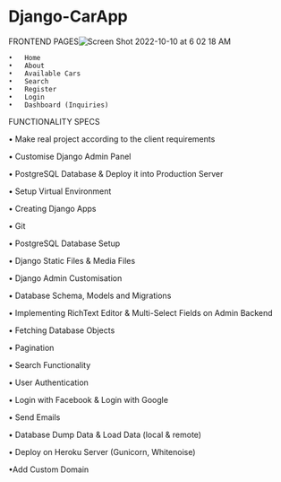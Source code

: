 # Django-CarApp

FRONTEND PAGES![Screen Shot 2022-10-10 at 6 02 18 AM](https://user-images.githubusercontent.com/98242760/194797784-285fdacc-8f27-4954-884b-7d4db2b4e253.png)


	•	Home
	•	About
	•	Available Cars
	•	Search
	•	Register
	•	Login
	•	Dashboard (Inquiries)
  
  FUNCTIONALITY SPECS
  
  
• Make real project according to the client requirements


• Customise Django Admin Panel


• PostgreSQL Database & Deploy it into Production Server


• Setup Virtual Environment


• Creating Django Apps

• Git


• PostgreSQL Database Setup

• Django Static Files & Media Files

• Django Admin Customisation

• Database Schema, Models and Migrations

• Implementing RichText Editor & Multi-Select Fields on Admin Backend

• Fetching Database Objects

• Pagination

• Search Functionality

• User Authentication

• Login with Facebook & Login with Google

• Send Emails

• Database Dump Data & Load Data (local & remote)

• Deploy on Heroku Server (Gunicorn, Whitenoise)

•Add Custom Domain
